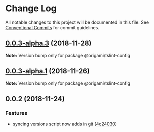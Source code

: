 # Change Log

All notable changes to this project will be documented in this file.
See [Conventional Commits](https://conventionalcommits.org) for commit guidelines.

## [0.0.3-alpha.3](https://github.com/origami-cms/cms/compare/v0.0.3-alpha.2...v0.0.3-alpha.3) (2018-11-28)

**Note:** Version bump only for package @origami/tslint-config





## [0.0.3-alpha.1](https://github.com/origami-cms/cms/compare/v0.0.3-alpha.0...v0.0.3-alpha.1) (2018-11-26)

**Note:** Version bump only for package @origami/tslint-config





## 0.0.2 (2018-11-24)


### Features

* syncing versions script now adds in git ([4c24030](https://github.com/origami-cms/cms/commit/4c24030))
